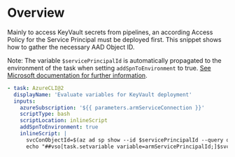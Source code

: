 # Overview
Mainly to access KeyVault secrets from pipelines, an according Access Policy for the Service Principal must be deployed first. This snippet shows how to gather the necessary AAD Object ID.

Note: The variable `$servicePrincipalId` is automatically propagated to the environment of the task when setting `addSpnToEnvironment` to true. [See Microsoft documentation for further information](https://docs.microsoft.com/en-us/azure/devops/pipelines/tasks/deploy/azure-cli?view=azure-devops).

```yaml
- task: AzureCLI@2
  displayName: 'Evaluate variables for KeyVault deployment'
  inputs:
    azureSubscription: '${{ parameters.armServiceConnection }}'
    scriptType: bash
    scriptLocation: inlineScript
    addSpnToEnvironment: true
    inlineScript: |
      svcConObjectId=$(az ad sp show --id $servicePrincipalId --query objectId -o tsv)
      echo "##vso[task.setvariable variable=armServicePrincipalId;]$svcConObjectId"
```
